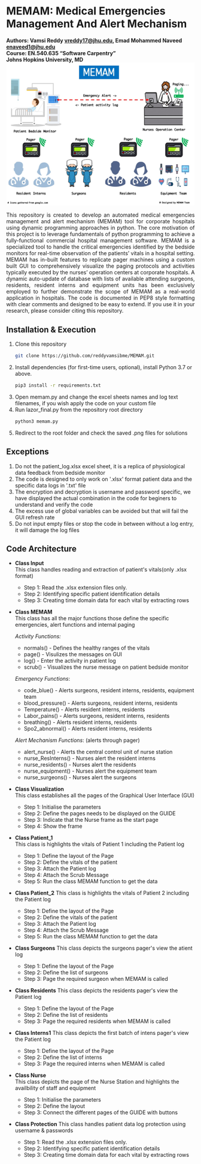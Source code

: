 # MEMAM: Medical Emergencies Management And Alert Mechanism
**Authors: Vamsi Reddy <vreddy17@jhu.edu>, Emad Mohammed Naveed <enaveed1@jhu.edu>**  
**Course: EN.540.635 “Software Carpentry”**  
**Johns Hopkins University, MD**
![alt text](https://github.com/reddyvamsibme/MEMAM/blob/main/pics/MEMAM.jpg "MEMAM graphic")
<p style='text-align: justify;'> This repository is created to develop an automated medical emergencies management and alert mechanism (MEMAM) tool for corporate hospitals using dynamic programming approaches in python. The core motivation of this project is to leverage fundamentals of python programming to achieve  a fully-functional commercial hospital management software. MEMAM is a specialized tool to handle the critical emergencies identified by the bedside monitors for real-time observation of the patients’ vitals in a hospital setting. MEMAM has in-built features to replicate pager machines using a custom built GUI to comprehensively visualize the paging protocols and activities typically executed by the nurses’ operation centers at corporate hospitals. A dynamic auto-update of database with lists of available attending surgeons, residents, resident interns and equipment units has been exclusively employed to further demonstrate the scope of MEMAM as a real-world application in hospitals. 
The code is documented in PEP8 style formatting with clear comments and designed to be easy to extend. If you use it in your research, please consider citing this repository.
</p>

## Installation & Execution
1. Clone this repository
    ```bash
    git clone https://github.com/reddyvamsibme/MEMAM.git
    ```
2. Install dependencies (for first-time users, optional), install Python 3.7 or above.
   ```bash
   pip3 install -r requirements.txt
   ```
3. Open memam.py and change the excel sheets names and log text filenames, if you wish apply the code on your custom file
4. Run lazor_final.py from the repository root directory
    ```bash
    python3 memam.py
    ``` 
5. Redirect to the root folder and check the saved .png files for solutions

## Exceptions
1. Do not the patient_log.xlsx excel sheet, it is a replica of physiological data feedback from bedside monitor
2. The code is designed to only work on '.xlsx' format patient data and the specific data logs in '.txt' file
3. The encryption and decryption is username and password specific, we have displayed the actual combination in the code for beginers to understand and verify the code
4. The excess use of global variables can be avoided but that will fail the GUI refresh rate
5. Do not input empty files or stop the code in between without a log entry, it will damage the log files

## Code Architecture
* **Class Input**  
   This class handles reading and extraction of patient's vitals(only .xlsx format)
    + Step 1: Read the .xlsx extension files only.
    + Step 2: Identifying specific patient identification details
    + Step 3: Creating time domain data for each vital by extracting rows

* **Class MEMAM**  
    This class has all the major functions those define the specific emergencies, alert functions and internal paging

    *Activity Functions:*
    + normals() - Defines the healthy ranges of the vitals
    + page() - Visulizes the messages on GUI
    + log() - Enter the activity in patient log
    + scrub() - Visualizes the nurse message on patient bedside monitor
    
    *Emergency Functions*:
    + code_blue() - Alerts surgeons, resident interns, residents, equipment team
    + blood_pressure() - Alerts surgeons, resident interns, residents
    + Temperature() - Alerts resident interns, residents
    + Labor_pains() - Alerts surgeons, resident interns, residents
    + breathing() - Alerts resident interns, residents 
    + Spo2_abnormal() - Alerts resident interns, residents
    
    *Alert Mechanism Functions*: (alerts through pager)
    + alert_nurse() - Alerts the central control unit of nurse station
    + nurse_ResInterns() - Nurses alert the resident interns
    + nurse_residents() - Nurses alert the residents
    + nurse_equipment() - Nurses alert the equipment team
    + nurse_surgeons() - Nurses alert the surgeons

         
* **Class Visualization**  
    This class establishes all the pages of the Graphical User Interface (GUI)
    
    + Step 1: Initialise the parameters
    + Step 2: Define the pages needs to be displayed on the GUIDE
    + Step 3: Indicate that the Nurse frame as the start page
    + Step 4: Show the frame
 
* **Class Patient_1**    
    This class is highlights the vitals of Patient 1 including the Patient log
    
    + Step 1: Define the layout of the Page
    + Step 2: Define the vitals of the patient
    + Step 3: Attach the Patient log
    + Step 4: Attach the Scrub Message
    + Step 5: Run the class MEMAM function to get the data

* **Class Patient_2**
    This class is highlights the vitals of Patient 2 including the Patient log
    
    + Step 1: Define the layout of the Page
    + Step 2: Define the vitals of the patient
    + Step 3: Attach the Patient log
    + Step 4: Attach the Scrub Message
    + Step 5: Run the class MEMAM function to get the data


* **Class Surgeons**
    This class depicts the surgeons pager's view the atient log
    
    + Step 1: Define the layout of the Page
    + Step 2: Define the list of surgeons
    + Step 3: Page the required surgeon when MEMAM is called


* **Class Residents**
    This class depicts the residents pager's view the Patient log
    
    + Step 1: Define the layout of the Page
    + Step 2: Define the list of residents
    + Step 3: Page the required residents when MEMAM is called

    
* **Class Interns1**
    This class depicts the first batch of intens pager's view the Patient log
    
    + Step 1: Define the layout of the Page
    + Step 2: Define the list of interns
    + Step 3: Page the required interns when MEMAM is called

* **Class Nurse**  
    This class depicts the page of the Nurse Station and highlights the availbility of staff and equipment
    
    + Step 1: Initialise the parameters
    + Step 2: Define the layout
    + Step 3: Connect the different pages of the GUIDE with buttons

* **Class Protection**
    This class handles patient data log protection using username & passwords
    
    + Step 1: Read the .xlsx extension files only.
    + Step 2: Identifying specific patient identification details
    + Step 3: Creating time domain data for each vital by extracting rows

